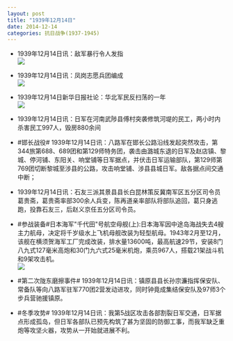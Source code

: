 ```yaml
---
layout: post
title: "1939年12月14日"
date: 2014-12-14
categories: 抗日战争(1937-1945)
---
```


<meta name="referrer" content="no-referrer" />

- 1939年12月14日讯：敌军暴行令人发指 <br/><img src="https://ww1.sinaimg.cn/large/aca367d8jw1en9kojq07bj205k0cit95.jpg" />

- 1939年12月14日讯：凤岗志愿兵团编成 <br/><img src="https://ww3.sinaimg.cn/large/aca367d8jw1en9ix2d4d1j204j09rt9d.jpg" />

- 1939年12月14日新华日报社论：华北军民反扫荡的一年 <br/><img src="https://ww2.sinaimg.cn/large/aca367d8jw1en9h6yek9rj20zt0gt79t.jpg" />

- 1939年12月14日讯：日军在河南武陟县傅村突袭修筑河堤的民工，两小时内杀害民工997人，毁房880余间 

- #邯长战役# 1939年12月14日讯：八路军在邯长公路沿线发起突然攻击，第344旅第688、689团和第129师特务团，袭击由潞城东退的日军及赵店镇、黎城、停河铺、东阳关、响堂铺等日军据点，并伏击日军运输部队，第129师第769团切断黎城至涉县的公路，攻击响堂铺、涉县县城日军。敌各据点间交通中断；  

- 1939年12月14日讯：石友三派其景县县长白昆林策反冀南军区五分区司令员葛贵斋，葛贵斋率部300余人兵变，陈再道亲率部队将部队追回，葛只身逃跑，投靠石友三，后赵义京任五分区司令员。 

- #参战装备#日本海军"千代田"号航空母舰(上):日本海军因中途岛海战失去4艘主力航母，决定将千岁级水上飞机母舰改装为轻型航母。1943年2月至12月，该舰在横须贺海军工厂完成改装，排水量13600吨，最高航速29节，安装8门八九式127毫米高炮和30门九六式25毫米机炮，乘员967人，搭载21架战斗机和9架攻击机。 <br/><img src="https://ww3.sinaimg.cn/large/aca367d8jw1en8zak4ov6j20m709xdi7.jpg" />

- #第二次陇东磨擦事件# 1939年12月14日讯：镇原县县长孙宗濂指挥保安队、常备队等向八路军驻军770团2营发动进攻，同时钟竟成集结保安队及97师3个步兵营驰援镇原。 

- #冬季攻势# 1939年12月14日讯：我第5战区攻击各部割裂日军交通，日军据点形成孤岛，但日军各部队已预先构筑了甚为坚固的防御工事，而我军缺乏重炮等攻坚火器，攻势从一开始就进展不利。 

